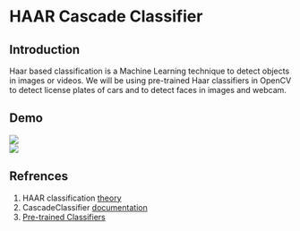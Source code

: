 # HAAR Cascade Classifier  

## Introduction  
Haar based classification is a Machine Learning technique to detect objects in images or videos. We will be using pre-trained Haar classifiers in OpenCV to detect license plates of cars and to detect faces in images and webcam.  

## Demo  
![](https://github.com/Pranjalmishra30/openCV-Rep/blob/master/Mini-Projects/Haar_Cascade_Classifier/Data/Face_Detected.png)  
![](https://github.com/Pranjalmishra30/openCV-Rep/blob/master/Mini-Projects/Haar_Cascade_Classifier/Data/LicensePlate_Detected.png)

## Refrences  
1. HAAR classification [theory](https://docs.opencv.org/master/db/d28/tutorial_cascade_classifier.html)  
2. CascadeClassifier [documentation](https://docs.opencv.org/3.4/d1/de5/classcv_1_1CascadeClassifier.html) 
3. [Pre-trained Classifiers](https://github.com/opencv/opencv/tree/master/data/haarcascades)  



